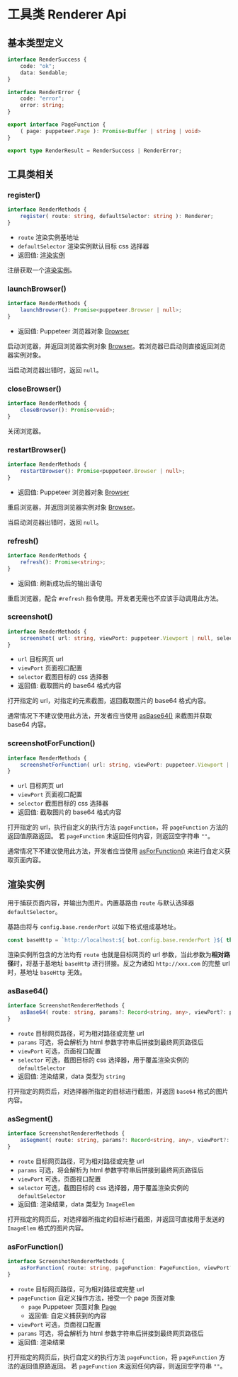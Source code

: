 # 工具类 Renderer Api

## 基本类型定义

```ts
interface RenderSuccess {
    code: "ok";
    data: Sendable;
}

interface RenderError {
    code: "error";
    error: string;
}

export interface PageFunction {
    ( page: puppeteer.Page ): Promise<Buffer | string | void>
}

export type RenderResult = RenderSuccess | RenderError;
```

## 工具类相关

### register()

```ts
interface RenderMethods {
    register( route: string, defaultSelector: string ): Renderer;
}
```

- `route` 渲染实例基地址
- `defaultSelector` 渲染实例默认目标 css 选择器
- 返回值: [渲染实例](#渲染实例)

注册获取一个[渲染实例](#渲染实例)。

### launchBrowser()

```ts
interface RenderMethods {
    launchBrowser(): Promise<puppeteer.Browser | null>;
}
```

- 返回值: Puppeteer 浏览器对象 [Browser](https://pptr.dev/api/puppeteer.browser)

启动浏览器，并返回浏览器实例对象 [Browser](https://pptr.dev/api/puppeteer.browser)。若浏览器已启动则直接返回浏览器实例对象。

当启动浏览器出错时，返回 `null`。

### closeBrowser()

```ts
interface RenderMethods {
    closeBrowser(): Promise<void>;
}
```

关闭浏览器。

### restartBrowser()

```ts
interface RenderMethods {
    restartBrowser(): Promise<puppeteer.Browser | null>;
}
```

- 返回值: Puppeteer 浏览器对象 [Browser](https://pptr.dev/api/puppeteer.browser)

重启浏览器，并返回浏览器实例对象 [Browser](https://pptr.dev/api/puppeteer.browser)。

当启动浏览器出错时，返回 `null`。

### refresh()

```ts
interface RenderMethods {
    refresh(): Promise<string>;
}
```

- 返回值: 刷新成功后的输出语句

重启浏览器，配合 `#refresh` 指令使用。开发者无需也不应该手动调用此方法。

### screenshot()

```ts
interface RenderMethods {
    screenshot( url: string, viewPort: puppeteer.Viewport | null, selector: string ): Promise<string>;
}
```

- `url` 目标网页 url
- `viewPort` 页面视口配置
- `selector` 截图目标的 css 选择器
- 返回值: 截取图片的 base64 格式内容

打开指定的 url，对指定的元素截图，返回截取图片的 base64 格式内容。

通常情况下不建议使用此方法，开发者应当使用 [asBase64()](#asbase64) 来截图并获取 base64 内容。

### screenshotForFunction()

```ts
interface RenderMethods {
    screenshotForFunction( url: string, viewPort: puppeteer.Viewport | null, pageFunction: PageFunction ): Promise<string>
}
```

- `url` 目标网页 url
- `viewPort` 页面视口配置
- `selector` 截图目标的 css 选择器
- 返回值: 截取图片的 base64 格式内容

打开指定的 url，执行自定义的执行方法 `pageFunction`，将 `pageFunction` 方法的返回值原路返回。
若 `pageFunction` 未返回任何内容，则返回空字符串 `""`。

通常情况下不建议使用此方法，开发者应当使用 [asForFunction()](#asforfunction) 来进行自定义获取页面内容。

## 渲染实例

用于捕获页面内容，并输出为图片。内置基路由 `route` 与默认选择器 `defaultSelector`。

基路由将与 `config.base.renderPort` 以如下格式组成基地址。

```ts
const baseHttp = `http://localhost:${ bot.config.base.renderPort }${ this.route }`;
```

渲染实例所包含的方法均有 `route` 也就是目标网页的 url 参数，当此参数为**相对路径**时，将基于基地址 `baseHttp` 进行拼接。反之为诸如 `http://xxx.com` 的完整 url 时，基地址 `baseHttp` 无效。

### asBase64()

```ts
interface ScreenshotRendererMethods {
    asBase64( route: string, params?: Record<string, any>, viewPort?: puppeteer.Viewport | null, selector?: string ): Promise<RenderResult>;
}
```

- `route` 目标网页路径，可为相对路径或完整 url
- `params` 可选，将会解析为 html 参数字符串后拼接到最终网页路径后
- `viewPort` 可选，页面视口配置
- `selector` 可选，截图目标的 css 选择器，用于覆盖渲染实例的 `defaultSelector`
- 返回值: 渲染结果，data 类型为 `string`

打开指定的网页后，对选择器所指定的目标进行截图，并返回 `base64` 格式的图片内容。

### asSegment()

```ts
interface ScreenshotRendererMethods {
    asSegment( route: string, params?: Record<string, any>, viewPort?: puppeteer.Viewport | null, selector?: string ): Promise<RenderResult>;
}
```

- `route` 目标网页路径，可为相对路径或完整 url
- `params` 可选，将会解析为 html 参数字符串后拼接到最终网页路径后
- `viewPort` 可选，页面视口配置
- `selector` 可选，截图目标的 css 选择器，用于覆盖渲染实例的 `defaultSelector`
- 返回值: 渲染结果，data 类型为 `ImageElem`

打开指定的网页后，对选择器所指定的目标进行截图，并返回可直接用于发送的 `ImageElem` 格式的图片内容。

### asForFunction()

```ts
interface ScreenshotRendererMethods {
    asForFunction( route: string, pageFunction: PageFunction, viewPort?: puppeteer.Viewport | null, params?: Record<string, any> ): Promise<RenderResult>;
}
```

- `route` 目标网页路径，可为相对路径或完整 url
- `pageFunction` 自定义操作方法，接受一个 page 页面对象
    - `page` Puppeteer 页面对象 [Page](https://pptr.dev/api/puppeteer.page/)
    - 返回值: 自定义捕获到的内容
- `viewPort` 可选，页面视口配置
- `params` 可选，将会解析为 html 参数字符串后拼接到最终网页路径后
- 返回值: 渲染结果

打开指定的网页后，执行自定义的执行方法 `pageFunction`，将 `pageFunction` 方法的返回值原路返回。
若 `pageFunction` 未返回任何内容，则返回空字符串 `""`。